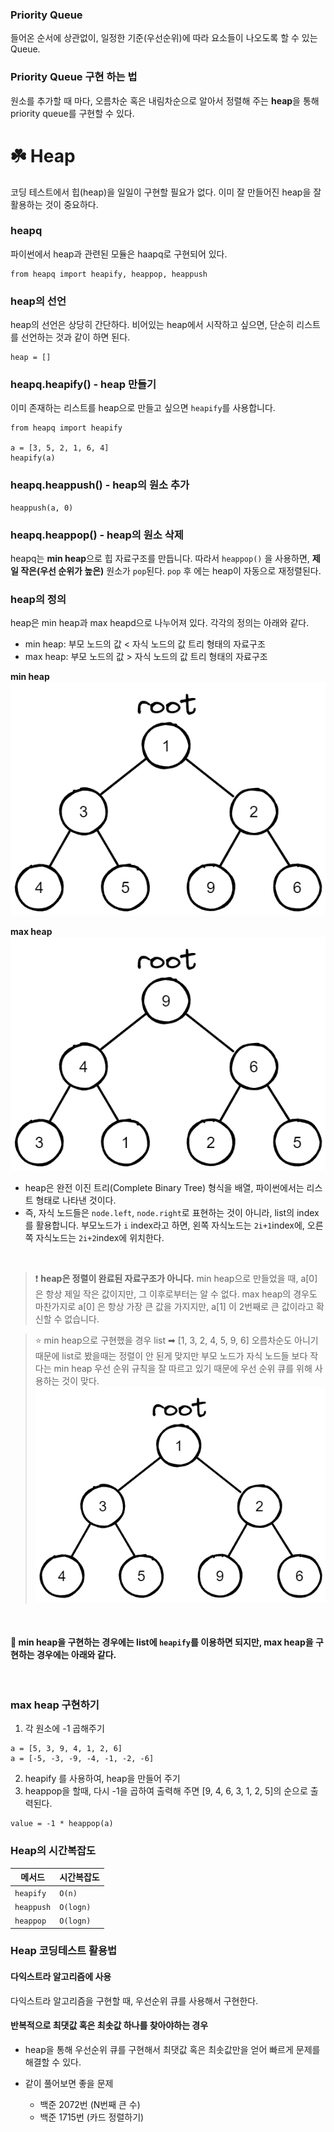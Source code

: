 ### Priority Queue

들어온 순서에 상관없이, 일정한 기준(우선순위)에 따라 요소들이 나오도록 할 수 있는 Queue.

### Priority Queue 구현 하는 법

원소를 추가할 때 마다, 오름차순 혹은 내림차순으로 알아서 정렬해 주는 **heap**을 통해 priority queue를 구현할 수 있다.

# ☘️ Heap

코딩 테스트에서 힙(heap)을 일일이 구현할 필요가 없다. 이미 잘 만들어진 heap을 잘 활용하는 것이 중요하다.

### heapq

파이썬에서 heap과 관련된 모듈은 haapq로 구현되어 있다.

```
from heapq import heapify, heappop, heappush
```

### heap의 선언

heap의 선언은 상당히 간단하다. 비어있는 heap에서 시작하고 싶으면, 단순히 리스트를 선언하는 것과 같이 하면 된다.

```
heap = []
```

### heapq.heapify() - heap 만들기

이미 존재하는 리스트를 heap으로 만들고 싶으면 <code>heapify</code>를 사용합니다.

```
from heapq import heapify

a = [3, 5, 2, 1, 6, 4]
heapify(a)
```

### heapq.heappush() - heap의 원소 추가

```
heappush(a, 0)
```

### heapq.heappop() - heap의 원소 삭제

heapq는 **min heap**으로 힙 자료구조를 만듭니다. 따라서 <code>heappop()</code> 을 사용하면, **제일 작은(우선 순위가 높은)** 원소가 <code>pop</code>된다. <code>pop</code> 후 에는 heap이 자동으로 재정렬된다.

### heap의 정의

heap은 min heap과 max heapd으로 나누어져 있다. 각각의 정의는 아래와 같다.

- min heap: 부모 노드의 값 < 자식 노드의 값 트리 형태의 자료구조
- max heap: 부모 노드의 값 > 자식 노드의 값 트리 형태의 자료구조

**min heap**
<img src="./image/min_heap.png" />

**max heap**
<img src="./image/max_heap.png" />

- heap은 완전 이진 트리(Complete Binary Tree) 형식을 배열, 파이썬에서는 리스트 형태로 나타낸 것이다.
- 즉, 자식 노드들은 <code>node.left</code>, <code>node.right</code>로 표현하는 것이 아니라, list의 index를 활용합니다. 부모노드가 <code>i</code> index라고 하면, 왼쪽 자식노드는 <code>2i+1</code>index에, 오른쪽 자식노드는 <code>2i+2</code>index에 위치한다.

</br>

> ❗️
> **heap은 정렬이 완료된 자료구조가 아니다.**
> min heap으로 만들었을 때, a[0]은 항상 제일 작은 값이지만, 그 이후로부터는 알 수 없다.
> max heap의 경우도 마찬가지로 a[0] 은 항상 가장 큰 값을 가지지만, a[1] 이 2번째로 큰 값이라고 확신할 수 없습니다.

> ⭐️
> min heap으로 구현했을 경우 list ➡︎ [1, 3, 2, 4, 5, 9, 6]
> 오름차순도 아니기 때문에 list로 봤을때는 정렬이 안 된게 맞지만 부모 노드가 자식 노드들 보다 작다는 min heap 우선 순위 규칙을 잘 따르고 있기 때문에 우선 순위 큐를 위해 사용하는 것이 맞다.
> <br /> <img src="./image/min_heap.png" /> <br />

<br/>

#### 👏 min heap을 구현하는 경우에는 list에 <code>heapify</code>를 이용하면 되지만, max heap을 구현하는 경우에는 아래와 같다.

<br/>

### max heap 구현하기

1. 각 원소에 -1 곱해주기

```
a = [5, 3, 9, 4, 1, 2, 6]
a = [-5, -3, -9, -4, -1, -2, -6]
```

2. heapify 를 사용하여, heap을 만들어 주기
3. heappop을 할때, 다시 -1을 곱하여 출력해 주면 [9, 4, 6, 3, 1, 2, 5]의 순으로 출력된다.

```
value = -1 * heappop(a)
```

### Heap의 시간복잡도

| 메서드                | 시간복잡도           |
| --------------------- | -------------------- |
| <code>heapify</code>  | <code>O(n)</code>    |
| <code>heappush</code> | <code>O(logn)</code> |
| <code>heappop</code>  | <code>O(logn)</code> |

### Heap 코딩테스트 활용법

#### 다익스트라 알고리즘에 사용

다익스트라 알고리즘을 구현할 때, 우선순위 큐를 사용해서 구현한다.

#### 반복적으로 최댓값 혹은 최솟값 하나를 찾아야하는 경우

- heap을 통해 우선순위 큐를 구현해서 최댓값 혹은 최솟값만을 얻어 빠르게 문제를 해결할 수 있다.

- 같이 풀어보면 좋을 문제
  - 백준 2072번 (N번째 큰 수)
  - 백준 1715번 (카드 정렬하기)
